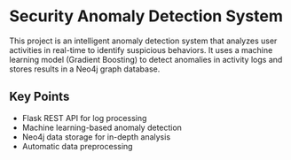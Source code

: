 # Security Anomaly Detection System

This project is an intelligent anomaly detection system that analyzes user activities in real-time to identify suspicious behaviors. It uses a machine learning model (Gradient Boosting) to detect anomalies in activity logs and stores results in a Neo4j graph database.

## Key Points
- Flask REST API for log processing
- Machine learning-based anomaly detection
- Neo4j data storage for in-depth analysis
- Automatic data preprocessing
